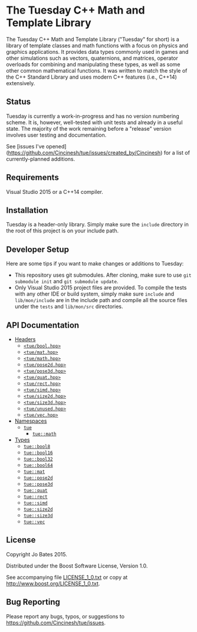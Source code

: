 The Tuesday C++ Math and Template Library
=========================================
The Tuesday C++ Math and Template Library ("Tuesday" for short) is a library of
template classes and math functions with a focus on physics and graphics
applications. It provides data types commonly used in games and other
simulations such as vectors, quaternions, and matrices, operator overloads for
combining and manipulating these types, as well as some other common
mathematical functions. It was written to match the style of the C++ Standard
Library and uses modern C++ features (i.e., C++14) extensively.

Status
------
Tuesday is currently a work-in-progress and has no version numbering scheme. It
is, however, well-tested with unit tests and already in a useful state. The
majority of the work remaining before a "release" version involves user testing
and documentation.

See [issues I've opened]
(https://github.com/Cincinesh/tue/issues/created_by/Cincinesh)
for a list of currently-planned additions.

Requirements
------------
Visual Studio 2015 or a C++14 compiler.

Installation
------------
Tuesday is a header-only library. Simply make sure the `include` directory in
the root of this project is on your include path.

Developer Setup
---------------
Here are some tips if you want to make changes or additions to Tuesday:
- This repository uses git submodules. After cloning, make sure to use
  `git submodule init` and `git submodule update`.
- Only Visual Studio 2015 project files are provided. To compile the tests with
  any other IDE or build system, simply make sure `include` and
  `lib/mon/include` are in the include path and compile all the source files
  under the `tests` and `lib/mon/src` directories.

API Documentation
-----------------
- [Headers](docs/headers.md)
    - [`<tue/bool.hpp>`](docs/headers/bool.md)
    - [`<tue/mat.hpp>`](docs/headers/mat.md)
    - [`<tue/math.hpp>`](docs/headers/math.md)
    - [`<tue/pose2d.hpp>`](docs/headers/pose2d.md)
    - [`<tue/pose3d.hpp>`](docs/headers/pose3d.md)
    - [`<tue/quat.hpp>`](docs/headers/quat.md)
    - [`<tue/rect.hpp>`](docs/headers/rect.md)
    - [`<tue/simd.hpp>`](docs/headers/simd.md)
    - [`<tue/size2d.hpp>`](docs/headers/size2d.md)
    - [`<tue/size3d.hpp>`](docs/headers/size3d.md)
    - [`<tue/unused.hpp>`](docs/headers/unused.md)
    - [`<tue/vec.hpp>`](docs/headers/vec.md)
- [Namespaces](docs/namespaces.md)
    - [`tue`](docs/namespaces/tue.md)
        - [`tue::math`](docs/namespaces/tue/math.md)
- [Types](docs/types.md)
    - [`tue::bool8`](docs/headers/bool.md)
    - [`tue::bool16`](docs/headers/bool.md)
    - [`tue::bool32`](docs/headers/bool.md)
    - [`tue::bool64`](docs/headers/bool.md)
    - [`tue::mat`](docs/headers/mat.md)
    - [`tue::pose2d`](docs/headers/pose2d.md)
    - [`tue::pose3d`](docs/headers/pose3d.md)
    - [`tue::quat`](docs/headers/quat.md)
    - [`tue::rect`](docs/headers/rect.md)
    - [`tue::simd`](docs/headers/simd.md)
    - [`tue::size2d`](docs/headers/size2d.md)
    - [`tue::size3d`](docs/headers/size3d.md)
    - [`tue::vec`](docs/headers/vec.md)

License
-------
Copyright Jo Bates 2015.

Distributed under the Boost Software License, Version 1.0.

See accompanying file [LICENSE_1_0.txt](LICENSE_1_0.txt) or copy at
http://www.boost.org/LICENSE_1_0.txt.

Bug Reporting
-------------
Please report any bugs, typos, or suggestions to
https://github.com/Cincinesh/tue/issues.
